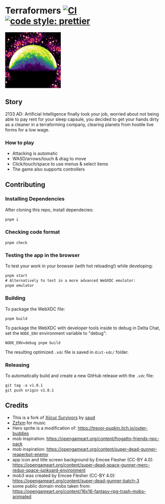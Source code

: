 # Terraformers [![CI](https://github.com/DeltaZen/terraformers/actions/workflows/ci.yml/badge.svg)](https://github.com/DeltaZen/terraformers/actions/workflows/ci.yml) [![code style: prettier](https://img.shields.io/badge/code_style-prettier-ff69b4.svg?style=flat-square)](https://github.com/prettier/prettier)

<img src="./public/icon.png" width="180px" alt="logo"/>

## Story

2133 AD: Artificial Intelligence finally took your job,
worried about not being able to pay rent for your sleep capsule,
you decided to get your hands dirty as a cleaner in a terraforming company,
clearing planets from hostile live forms for a low wage.

### How to play

-   Attacking is automatic
-   WASD/arrows/touch & drag to move
-   Click/touch/space to use menus & select items
-   The game also supports controllers

## Contributing

### Installing Dependencies

After cloning this repo, install dependecies:

```
pnpm i
```

### Checking code format

```
pnpm check
```

### Testing the app in the browser

To test your work in your browser (with hot reloading!) while developing:

```
pnpm start
# Alternatively to test in a more advanced WebXDC emulator:
pnpm emulator
```

### Building

To package the WebXDC file:

```
pnpm build
```

To package the WebXDC with developer tools inside to debug in Delta Chat, set the `NODE_ENV`
environment variable to "debug":

```
NODE_ENV=debug pnpm build
```

The resulting optimized `.xdc` file is saved in `dist-xdc/` folder.

### Releasing

To automatically build and create a new GitHub release with the `.xdc` file:

```
git tag -a v1.0.1
git push origin v1.0.1
```

## Credits

-   This is a fork of [Xiicur Survivors](https://github.com/rottencandy/js13k2024) by [saud](https://github.com/rottencandy)
-   [Zzfxm](https://github.com/keithclark/ZzFXM) for music
-   Hero sprite is a modification of: https://trevor-pupkin.itch.io/outer-buddies
-   mob inspiration: https://opengameart.org/content/frogatto-friends-npc-pack
-   mob inspiration: https://opengameart.org/content/super-dead-gunner-reaperbot-enemy
-   app icon and title screen background by Emcee Flesher (CC-BY 4.0): https://opengameart.org/content/super-dead-space-gunner-merc-redux-space-junkyard-environment
-   mob3 was created by Emcee Flesher (CC-BY 4.0): https://opengameart.org/content/super-dead-gunner-batch-3
-   some public domain mobs taken from: https://opengameart.org/content/16x16-fantasy-rpg-trash-mobs-animated
